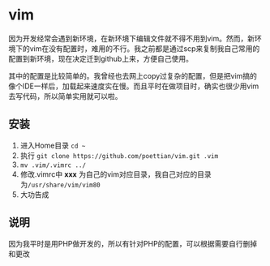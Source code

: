vim
===============

因为开发经常会遇到新环境，在新环境下编辑文件就不得不用到vim。然而，新环境下的vim在没有配置时，难用的不行。我之前都是通过scp来复制我自己常用的配置到新环境，现在决定迁到github上来，方便自己使用。

其中的配置是比较简单的。我曾经也去网上copy过复杂的配置，但是把vim搞的像个IDE一样后，加载起来速度实在慢。而且平时在做项目时，确实也很少用vim去写代码，所以简单实用就可以啦。

## 安装

1. 进入Home目录 `cd ~`
2. 执行 `git clone https://github.com/poettian/vim.git .vim`
3. `mv .vim/.vimrc ../`
4. 修改.vimrc中 **xxx** 为自己的vim对应目录，我自己对应的目录为`/usr/share/vim/vim80`
5. 大功告成

## 说明

因为我平时是用PHP做开发的，所以有针对PHP的配置，可以根据需要自行删掉和更改
